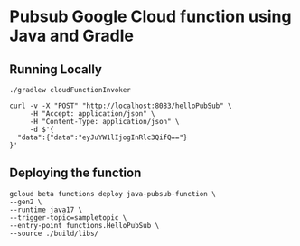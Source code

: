 # Pubsub Google Cloud function using Java and Gradle

## Running Locally

```shell
./gradlew cloudFunctionInvoker
```

```shell
curl -v -X "POST" "http://localhost:8083/helloPubSub" \
     -H "Accept: application/json" \
     -H "Content-Type: application/json" \
     -d $'{
  "data":{"data":"eyJuYW1lIjogInRlc3QifQ=="}
}'
```

## Deploying the function

```shell
gcloud beta functions deploy java-pubsub-function \
--gen2 \
--runtime java17 \
--trigger-topic=sampletopic \
--entry-point functions.HelloPubSub \
--source ./build/libs/
```